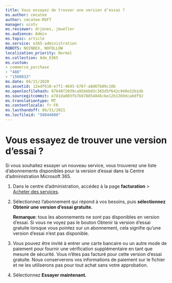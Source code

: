 ```yaml
---
title: Vous essayez de trouver une version d’essai ?
ms.author: cmcatee
author: cmcatee-MSFT
manager: scotv
ms.reviewer: drjones, jmueller
ms.audience: Admin
ms.topic: article
ms.service: o365-administration
ROBOTS: NOINDEX, NOFOLLOW
localization_priority: Normal
ms.collection: Adm_O365
ms.custom:
- commerce_purchase
- "488"
- "1500033"
ms.date: 04/21/2020
ms.assetid: 12edf610-e7f1-4693-b767-a8d67b09c10b
ms.openlocfilehash: 87648f2039ca95b6b83c365d5f642c940e32b1db
ms.sourcegitcommit: e781da003fb7b878854846cbe12b13b9dca8df92
ms.translationtype: MT
ms.contentlocale: fr-FR
ms.lasthandoff: 08/31/2021
ms.locfileid: "58844600"
---
```

# <a name="trying-to-find-a-trial"></a>Vous essayez de trouver une version d’essai ?

Si vous souhaitez essayer un nouveau service, vous trouverez une liste d’abonnements disponibles pour la version d’essai dans la Centre d’administration Microsoft 365.
  
1. Dans le centre d’administration, accédez à la page **facturation** \> [Acheter des services](https://go.microsoft.com/fwlink/p/?linkid=868433).

2. Sélectionnez l’abonnement qui répond à vos besoins, puis **sélectionnez Obtenir une version d’essai gratuite.**

    **Remarque**: tous les abonnements ne sont pas disponibles en version d’essai. Si vous ne voyez  pas le bouton Obtenir la version d’essai gratuite lorsque vous pointez sur un abonnement, cela signifie qu’une version d’essai n’est pas disponible.
  
3. Vous pouvez être invité à entrer une carte bancaire ou un autre mode de paiement pour fournir une vérification supplémentaire en tant que mesure de sécurité. Vous n’êtes pas facturé pour cette version d’essai gratuite. Nous conserverons vos informations de paiement sur le fichier et ne les utiliserons pas pour tout achat sans votre approbation.

4. Sélectionnez **Essayer maintenant.**